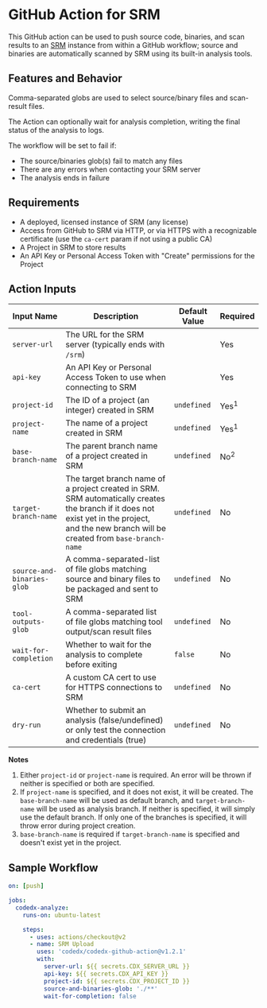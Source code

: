 # GitHub Action for SRM

This GitHub action can be used to push source code, binaries, and scan results to an [SRM](https://www.blackduck.com/software-risk-manager.html) instance from within a GitHub workflow; source and binaries are automatically scanned by SRM using its built-in analysis tools.

## Features and Behavior

Comma-separated globs are used to select source/binary files and scan-result files. 

The Action can optionally wait for analysis completion, writing the final status of the analysis to logs.

The workflow will be set to fail if:

- The source/binaries glob(s) fail to match any files
- There are any errors when contacting your SRM server
- The analysis ends in failure

## Requirements

- A deployed, licensed instance of SRM (any license)
- Access from GitHub to SRM via HTTP, or via HTTPS with a recognizable certificate (use the `ca-cert` param if not using a public CA)
- A Project in SRM to store results
- An API Key or Personal Access Token with "Create" permissions for the Project

## Action Inputs

| Input Name                 | Description                                                                                                                                                                                       | Default Value | Required        |
|----------------------------|---------------------------------------------------------------------------------------------------------------------------------------------------------------------------------------------------|---------------|-----------------|
| `server-url`               | The URL for the SRM server (typically ends with `/srm`)                                                                                                                                           |               | Yes             |
| `api-key`                  | An API Key or Personal Access Token to use when connecting to SRM                                                                                                                                 |               | Yes             |
| `project-id`               | The ID of a project (an integer) created in SRM                                                                                                                                                               | `undefined`   | Yes<sup>1</sup> |
| `project-name`             | The name of a project created in SRM                                                                                                                                                              | `undefined`   | Yes<sup>1</sup> |
| `base-branch-name`         | The parent branch name of a project created in SRM                                                                                                                                                | `undefined`   | No<sup>2</sup>  |
| `target-branch-name`       | The target branch name of a project created in SRM. <br/>SRM automatically creates the branch if it does not exist yet in the project, and the new branch will be created from `base-branch-name` | `undefined`   | No              |
| `source-and-binaries-glob` | A comma-separated-list of file globs matching source and binary files to be packaged and sent to SRM                                                                                              | `undefined`   | No              |
| `tool-outputs-glob`        | A comma-separated list of file globs matching tool output/scan result files                                                                                                                       | `undefined`   | No              |
| `wait-for-completion`      | Whether to wait for the analysis to complete before exiting                                                                                                                                       | `false`       | No              |
| `ca-cert`                  | A custom CA cert to use for HTTPS connections to SRM                                                                                                                                              | `undefined`   | No              |
| `dry-run`                  | Whether to submit an analysis (false/undefined) or only test the connection and credentials (true)                                                                                                | `undefined`   | No              |

**Notes**
1. Either `project-id` or `project-name` is required. An error will be thrown if neither is specified or both are specified.
2. If `project-name` is specified, and it does not exist, it will be created. The `base-branch-name` will be used as default branch, and `target-branch-name` will be used as analysis branch. 
   If neither is specified, it will simply use the default branch.
   If only one of the branches is specified, it will throw error during project creation.
3. `base-branch-name` is required if `target-branch-name` is specified and doesn't exist yet in the project.

## Sample Workflow

```yaml
on: [push]

jobs:
  codedx-analyze:
    runs-on: ubuntu-latest

    steps:
      - uses: actions/checkout@v2
      - name: SRM Upload
        uses: 'codedx/codedx-github-action@v1.2.1'
        with:
          server-url: ${{ secrets.CDX_SERVER_URL }}
          api-key: ${{ secrets.CDX_API_KEY }}
          project-id: ${{ secrets.CDX_PROJECT_ID }}
          source-and-binaries-glob: './**'
          wait-for-completion: false
```